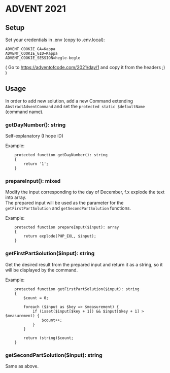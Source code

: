 # ADVENT 2021

## Setup

Set your credentials in .env (copy to .env.local):  

```
ADVENT_COOKIE_GA=Kappa
ADVENT_COOKIE_GID=Kappa
ADVENT_COOKIE_SESSION=hegle-begle
```

( Go to https://adventofcode.com/2021/day/1 and copy it from the headers ;) ) 

## Usage

In order to add new solution, add a new Command extending `AbstractAdventCommand` and set the `protected static $defaultName` (command name).

### getDayNumber(): string

Self-explanatory (I hope :D)

Example:
```
    protected function getDayNumber(): string
    {
        return '1';
    }
```

### prepareInput(): mixed

Modify the input corresponding to the day of December, f.x explode the text into array. \
The prepared input will be used as the parameter for the `getFirstPartSolution` and `getSecondPartSolution` functions.

Example:
```
    protected function prepareInput($input): array
    {
        return explode(PHP_EOL, $input);
    }
```

### getFirstPartSolution($input): string
Get the desired result from the prepared input and return it as a string, so it will be displayed by the command.

Example:
```
    protected function getFirstPartSolution($input): string
    {
        $count = 0;

        foreach ($input as $key => $measurement) {
            if (isset($input[$key + 1]) && $input[$key + 1] > $measurement) {
                $count++;
            }
        }

        return (string)$count;
    }
```

### getSecondPartSolution($input): string
Same as above.
